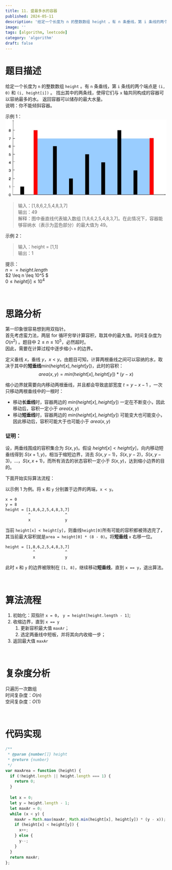 ```yaml
---
title: 11. 盛最多水的容器
published: 2024-05-11
description: '给定一个长度为 n 的整数数组 height 。有 n 条垂线，第 i 条线的两个端点是 (i, 0) 和 (i, height[i]) 。'
image: ''
tags: [algorithm, leetcode]
category: 'algorithm'
draft: false
---
```


# 题目描述

给定一个长度为 `n` 的整数数组 `height` 。有 `n` 条垂线，第 `i` 条线的两个端点是 `(i, 0)` 和 `(i, height[i])` 。
找出其中的两条线，使得它们与 `x` 轴共同构成的容器可以容纳最多的水。
返回容器可以储存的最大水量。
<br/>
说明：你不能倾斜容器。

示例 1：<br/>
![alt text](image.png)

> 输入：[1,8,6,2,5,4,8,3,7]<br/>
> 输出：49<br/>
> 解释：图中垂直线代表输入数组 [1,8,6,2,5,4,8,3,7]。在此情况下，容器能够容纳水（表示为蓝色部分）的最大值为 49。

示例 2：<br/>

> 输入：height = [1,1]<br/>
> 输出：1<br/>

提示：<br/>
$n == height.length$<br/>
$2 \leq n \leq 10^5 $<br/>
$0 \leq height[i] \leq 10^4$

<br/>

# 思路分析

第一印象很容易想到用双指针。<br/>
首先考虑蛮力法，两层 for 循环穷举计算容积，取其中的最大值。时间复杂度为 $O(n^2)$ 。题目中 $2 \leq n \leq 10^5$，必然超时。<br/>
因此，需要在计算过程中逐步缩小 `n` 的边界。<br/>

定义垂线 $x$，垂线 $y$，$x < y$。由题目可知，计算两根垂线之间可以容纳的水，取决于其中的**短垂线**$min(height[x], height[y])$，此时的容积：$$area(x, y) = min(height[x], height[y]) * (y - x)$$

缩小边界就需要向内移动两根垂线，并且都会导致底部宽度 $t = y-x-1$ ，一次只移动两根垂线中的一根时：

- 移动**长垂线**时，容器两边的 $min(height[x], height[y])$ 一定在不断变小，因此移动后，容积一定小于 $area(x, y)$
- 移动**短垂线**时，容器两边的 $min(height[x], height[y])$ 可能变大也可能变小，因此移动后，容积可能大于也可能小于 $area(x, y)$

### 证明：

设，两垂线围成的容积集合为 $S(x, y)$。假设 $height[x] < height[y]$，向内移动短垂线得到 $S(x+1, y)$，相当于缩短边界，消去 $S(x, y-1)$，$S(x, y-2)$，$S(x, y-3)$，…，$S(x, x+1)$，而所有消去的状态容积一定小于 $S(x, y)$，达到缩小边界的目的。

下面开始实际算法流程：

以示例 1 为例。将 `x` 和 `y` 分别置于边界的两端，`x < y`。

```
x = 0
y = 8
height = [1,8,6,2,5,4,8,3,7]
          ^               ^
          x               y
```

当前 `height[x] < height[y]`，则垂线`height[0]`所有可能的容积都被筛选完了，其当前最大容积就是`area = height[0] * (8 - 0)`。将**短垂线** `x` 右移一位。

```
height = [1,8,6,2,5,4,8,3,7]
            ^             ^
            x             y
```

此时 `x` 和 `y` 的边界被限制在 `[1, 8]`，继续移动**短垂线**，直到 `x == y`，退出算法。

<br/>

# 算法流程

1. 初始化：双指针 `x = 0`， `y = height[height.length - 1]`;
2. 收缩边界，直到 `x == y`
   1. 更新容积最大值 `maxAr`；
   2. 选定两垂线中短板，并将其向内收缩一步；
3. 返回最大值 `maxAr`

<br/>

# 复杂度分析

只遍历一次数组<br/>
时间复杂度：$O(n)$<br/>
空间复杂度：$O(1)$

<br/>

# 代码实现

```javascript
/**
 * @param {number[]} height
 * @return {number}
 */
var maxArea = function (height) {
  if (!height.length || height.length === 1) {
    return 0;
  }

  let x = 0;
  let y = height.length - 1;
  let maxAr = 0;
  while (x < y) {
    maxAr = Math.max(maxAr, Math.min(height[x], height[y]) * (y - x));
    if (height[x] < height[y]) {
      x++;
    } else {
      y--;
    }
  }
  return maxAr;
};
```
